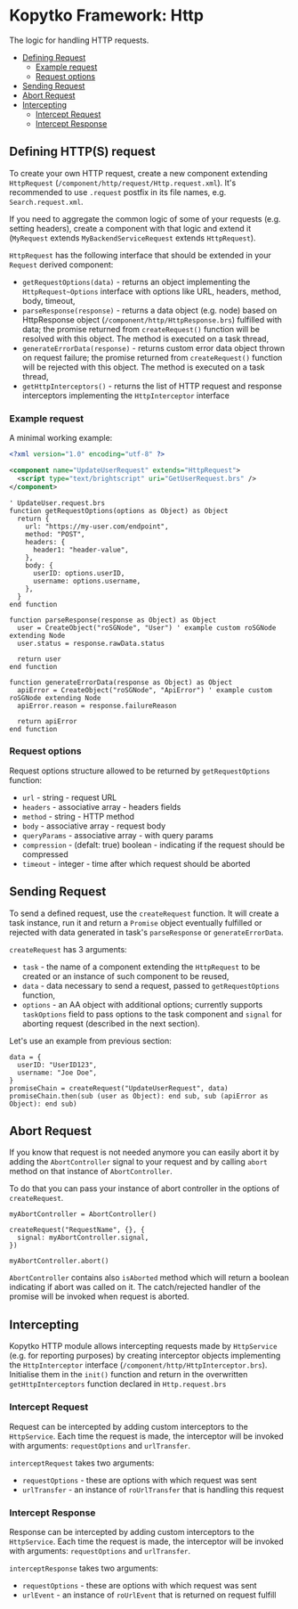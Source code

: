 # Kopytko Framework: Http

The logic for handling HTTP requests.

- [Defining Request](#defining-request)
  - [Example request](#example-request)
  - [Request options](#request-options)
- [Sending Request](#sending-request)
- [Abort Request](#abort-request)
- [Intercepting](#intercepting)
  - [Intercept Request](#intercept-request)
  - [Intercept Response](#intercept-response)

## Defining HTTP(S) request

To create your own HTTP request, create a new component extending `HttpRequest` (`/component/http/request/Http.request.xml`).
It's recommended to use `.request` postfix in its file names, e.g. `Search.request.xml`.

If you need to aggregate the common logic of some of your requests (e.g. setting headers), create a component with that logic and extend it (`MyRequest` extends `MyBackendServiceRequest` extends `HttpRequest`).

`HttpRequest` has the following interface that should be extended in your `Request` derived component:
- `getRequestOptions(data)` - returns an object implementing the `HttpRequest~Options` interface with options like URL, headers, method, body, timeout,
- `parseResponse(response)` - returns a data object (e.g. node) based on HttpResponse object (`/component/http/HttpResponse.brs`) fulfilled with data; the promise returned from `createRequest()` function will be resolved with this object. The method is executed on a task thread,
- `generateErrorData(response)` - returns custom error data object thrown on request failure; the promise returned from `createRequest()` function will be rejected with this object. The method is executed on a task thread,
- `getHttpInterceptors()` - returns the list of HTTP request and response interceptors implementing the `HttpInterceptor` interface

### Example request
A minimal working example:
```xml
<?xml version="1.0" encoding="utf-8" ?>

<component name="UpdateUserRequest" extends="HttpRequest">
  <script type="text/brightscript" uri="GetUserRequest.brs" />
</component>
```

```brightscript
' UpdateUser.request.brs
function getRequestOptions(options as Object) as Object
  return {
    url: "https://my-user.com/endpoint",
    method: "POST",
    headers: {
      header1: "header-value",
    },
    body: {
      userID: options.userID,
      username: options.username,
    },
  }
end function

function parseResponse(response as Object) as Object
  user = CreateObject("roSGNode", "User") ' example custom roSGNode extending Node
  user.status = response.rawData.status

  return user
end function

function generateErrorData(response as Object) as Object
  apiError = CreateObject("roSGNode", "ApiError") ' example custom roSGNode extending Node
  apiError.reason = response.failureReason

  return apiError
end function
```

### Request options
Request options structure allowed to be returned by `getRequestOptions` function:
- `url` - string - request URL
- `headers` - associative array - headers fields
- `method` - string - HTTP method
- `body` - associative array - request body
- `queryParams` - associative array - with  query params
- `compression` - (defalt: true) boolean - indicating if the request should be compressed
- `timeout` - integer - time after which request should be aborted

## Sending Request

To send a defined request, use the `createRequest` function. It will create a task instance, run it and return a `Promise` object eventually fulfilled or rejected with data generated in task's `parseResponse` or `generateErrorData`.

`createRequest` has 3 arguments:
- `task` - the name of a component extending the `HttpRequest` to be created or an instance of such component to be reused,
- `data` - data necessary to send a request, passed to `getRequestOptions` function,
- `options` - an AA object with additional options; currently supports `taskOptions` field to pass options to the task component and `signal` for aborting request (described in the next section).

Let's use an example from previous section:
```brightscript
data = {
  userID: "UserID123",
  username: "Joe Doe",
}
promiseChain = createRequest("UpdateUserRequest", data)
promiseChain.then(sub (user as Object): end sub, sub (apiError as Object): end sub)
```

## Abort Request

If you know that request is not needed anymore you can easily abort it by adding the `AbortController` signal to your request and by calling `abort` method on that instance of `AbortController`.

To do that you can pass your instance of abort controller in the options of `createRequest`.

```brightscript
myAbortController = AbortController()

createRequest("RequestName", {}, {
  signal: myAbortController.signal,
})

myAbortController.abort()
```

`AbortController` contains also `isAborted` method which will return a boolean indicating if abort was called on it.
The catch/rejected handler of the promise will be invoked when request is aborted.

## Intercepting

Kopytko HTTP module allows intercepting requests made by `HttpService` (e.g. for reporting purposes) by creating interceptor objects implementing the `HttpInterceptor` interface (`/component/http/HttpInterceptor.brs`).
Initialise them in the `init()` function and return in the overwritten `getHttpInterceptors` function declared in `Http.request.brs`

### Intercept Request

Request can be intercepted by adding custom interceptors to the `HttpService`. Each time the request is made, the interceptor will be invoked with arguments: `requestOptions` and `urlTransfer`.

`interceptRequest` takes two arguments:
- `requestOptions` - these are options with which request was sent
- `urlTransfer` - an instance of `roUrlTransfer` that is handling this request

### Intercept Response

Response can be intercepted by adding custom interceptors to the `HttpService`. Each time the request is made, the interceptor will be invoked with arguments: `requestOptions` and `urlTransfer`.

`interceptResponse` takes two arguments:
- `requestOptions` - these are options with which request was sent
- `urlEvent` - an instance of `roUrlEvent` that is returned on request fulfill
